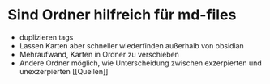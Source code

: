 # Sind Ordner hilfreich für md-files

- duplizieren tags
- Lassen Karten aber schneller wiederfinden außerhalb von obsidian
- Mehraufwand, Karten in Ordner zu verschieben
- Andere Ordner möglich, wie Unterscheidung zwischen exzerpierten und unexzerpierten [[Quellen]]
